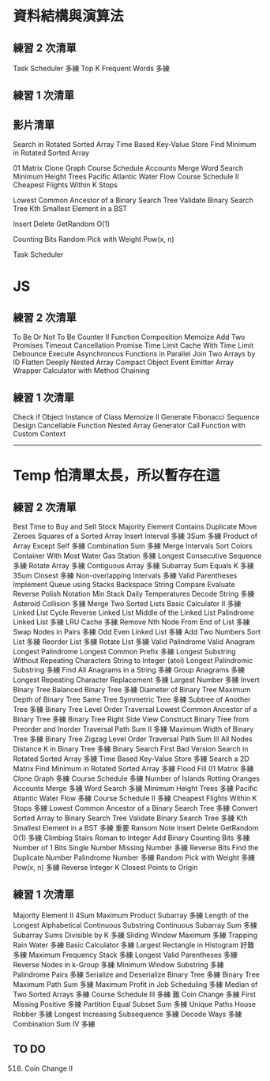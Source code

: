 # 資料結構與演算法

## 練習 2 次清單

Task Scheduler 多練
Top K Frequent Words 多練

## 練習 1 次清單



## 影片清單

Search in Rotated Sorted Array
Time Based Key-Value Store
Find Minimum in Rotated Sorted Array

01 Matrix
Clone Graph
Course Schedule
Accounts Merge
Word Search
Minimum Height Trees
Pacific Atlantic Water Flow
Course Schedule II
Cheapest Flights Within K Stops

Lowest Common Ancestor of a Binary Search Tree
Validate Binary Search Tree
Kth Smallest Element in a BST

Insert Delete GetRandom O(1)

Counting Bits
Random Pick with Weight
Pow(x, n)

Task Scheduler

# JS

## 練習 2 次清單

To Be Or Not To Be
Counter II
Function Composition
Memoize
Add Two Promises
Timeout Cancellation
Promise Time Limit
Cache With Time Limit
Debounce
Execute Asynchronous Functions in Parallel
Join Two Arrays by ID
Flatten Deeply Nested Array
Compact Object
Event Emitter
Array Wrapper
Calculator with Method Chaining

## 練習 1 次清單

Check if Object Instance of Class
Memoize II
Generate Fibonacci Sequence
Design Cancellable Function
Nested Array Generator
Call Function with Custom Context

---

# Temp 怕清單太長，所以暫存在這

## 練習 2 次清單

Best Time to Buy and Sell Stock
Majority Element
Contains Duplicate
Move Zeroes
Squares of a Sorted Array
Insert Interval 多練
3Sum 多練
Product of Array Except Self 多練
Combination Sum 多練
Merge Intervals
Sort Colors
Container With Most Water
Gas Station 多練
Longest Consecutive Sequence 多練
Rotate Array 多練
Contiguous Array 多練
Subarray Sum Equals K 多練
3Sum Closest 多練
Non-overlapping Intervals 多練
Valid Parentheses
Implement Queue using Stacks
Backspace String Compare
Evaluate Reverse Polish Notation
Min Stack
Daily Temperatures
Decode String 多練
Asteroid Collision 多練
Merge Two Sorted Lists
Basic Calculator II 多練
Linked List Cycle
Reverse Linked List
Middle of the Linked List
Palindrome Linked List 多練
LRU Cache 多練
Remove Nth Node From End of List 多練
Swap Nodes in Pairs 多練
Odd Even Linked List 多練
Add Two Numbers
Sort List 多練
Reorder List 多練
Rotate List 多練
Valid Palindrome
Valid Anagram
Longest Palindrome
Longest Common Prefix 多練
Longest Substring Without Repeating Characters
String to Integer (atoi)
Longest Palindromic Substring 多練
Find All Anagrams in a String 多練
Group Anagrams 多練
Longest Repeating Character Replacement 多練
Largest Number 多練
Invert Binary Tree
Balanced Binary Tree 多練
Diameter of Binary Tree
Maximum Depth of Binary Tree
Same Tree
Symmetric Tree 多練
Subtree of Another Tree 多練
Binary Tree Level Order Traversal
Lowest Common Ancestor of a Binary Tree 多練
Binary Tree Right Side View
Construct Binary Tree from Preorder and Inorder Traversal
Path Sum II 多練
Maximum Width of Binary Tree 多練
Binary Tree Zigzag Level Order Traversal
Path Sum III
All Nodes Distance K in Binary Tree 多練
Binary Search
First Bad Version
Search in Rotated Sorted Array 多練
Time Based Key-Value Store 多練
Search a 2D Matrix
Find Minimum in Rotated Sorted Array 多練
Flood Fill
01 Matrix 多練
Clone Graph 多練
Course Schedule 多練
Number of Islands
Rotting Oranges
Accounts Merge 多練
Word Search 多練
Minimum Height Trees 多練
Pacific Atlantic Water Flow 多練
Course Schedule II 多練
Cheapest Flights Within K Stops 多練
Lowest Common Ancestor of a Binary Search Tree 多練
Convert Sorted Array to Binary Search Tree
Validate Binary Search Tree 多練
Kth Smallest Element in a BST 多練 重要
Ransom Note
Insert Delete GetRandom O(1) 多練
Climbing Stairs
Roman to Integer
Add Binary
Counting Bits 多練
Number of 1 Bits
Single Number
Missing Number 多練
Reverse Bits
Find the Duplicate Number
Palindrome Number 多練
Random Pick with Weight 多練
Pow(x, n) 多練
Reverse Integer
K Closest Points to Origin

## 練習 1 次清單

Majority Element II
4Sum
Maximum Product Subarray 多練
Length of the Longest Alphabetical Continuous Substring
Continuous Subarray Sum 多練
Subarray Sums Divisible by K 多練
Sliding Window Maximum 多練
Trapping Rain Water 多練
Basic Calculator 多練
Largest Rectangle in Histogram 好難 多練
Maximum Frequency Stack 多練
Longest Valid Parentheses 多練
Reverse Nodes in k-Group 多練
Minimum Window Substring 多練
Palindrome Pairs 多練
Serialize and Deserialize Binary Tree 多練
Binary Tree Maximum Path Sum 多練
Maximum Profit in Job Scheduling 多練
Median of Two Sorted Arrays 多練
Course Schedule III 多練 難
Coin Change 多練
First Missing Positive 多練
Partition Equal Subset Sum 多練
Unique Paths
House Robber 多練
Longest Increasing Subsequence 多練
Decode Ways 多練
Combination Sum IV 多練

## TO DO

518. Coin Change II

